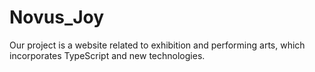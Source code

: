 # Novus_Joy
Our project is a website related to exhibition and performing arts, which incorporates TypeScript and new technologies.
